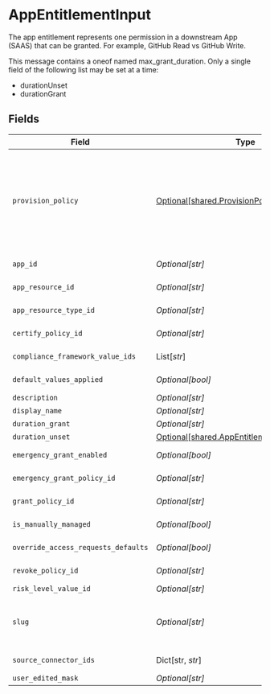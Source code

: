 # AppEntitlementInput

The app entitlement represents one permission in a downstream App (SAAS) that can be granted. For example, GitHub Read vs GitHub Write.

This message contains a oneof named max_grant_duration. Only a single field of the following list may be set at a time:
  - durationUnset
  - durationGrant



## Fields

| Field                                                                                                                                                                                                                                                           | Type                                                                                                                                                                                                                                                            | Required                                                                                                                                                                                                                                                        | Description                                                                                                                                                                                                                                                     |
| --------------------------------------------------------------------------------------------------------------------------------------------------------------------------------------------------------------------------------------------------------------- | --------------------------------------------------------------------------------------------------------------------------------------------------------------------------------------------------------------------------------------------------------------- | --------------------------------------------------------------------------------------------------------------------------------------------------------------------------------------------------------------------------------------------------------------- | --------------------------------------------------------------------------------------------------------------------------------------------------------------------------------------------------------------------------------------------------------------- |
| `provision_policy`                                                                                                                                                                                                                                              | [Optional[shared.ProvisionPolicy]](../../models/shared/provisionpolicy.md)                                                                                                                                                                                      | :heavy_minus_sign:                                                                                                                                                                                                                                              | ProvisionPolicy is a oneOf that indicates how a provision step should be processed.<br/><br/>This message contains a oneof named typ. Only a single field of the following list may be set at a time:<br/>  - connector<br/>  - manual<br/>  - delegated<br/>  - webhook<br/>  - multiStep<br/> |
| `app_id`                                                                                                                                                                                                                                                        | *Optional[str]*                                                                                                                                                                                                                                                 | :heavy_minus_sign:                                                                                                                                                                                                                                              | The ID of the app that is associated with the app entitlement.                                                                                                                                                                                                  |
| `app_resource_id`                                                                                                                                                                                                                                               | *Optional[str]*                                                                                                                                                                                                                                                 | :heavy_minus_sign:                                                                                                                                                                                                                                              | The ID of the app resource that is associated with the app entitlement                                                                                                                                                                                          |
| `app_resource_type_id`                                                                                                                                                                                                                                          | *Optional[str]*                                                                                                                                                                                                                                                 | :heavy_minus_sign:                                                                                                                                                                                                                                              | The ID of the app resource type that is associated with the app entitlement                                                                                                                                                                                     |
| `certify_policy_id`                                                                                                                                                                                                                                             | *Optional[str]*                                                                                                                                                                                                                                                 | :heavy_minus_sign:                                                                                                                                                                                                                                              | The ID of the policy that will be used for certify tickets related to the app entitlement.                                                                                                                                                                      |
| `compliance_framework_value_ids`                                                                                                                                                                                                                                | List[*str*]                                                                                                                                                                                                                                                     | :heavy_minus_sign:                                                                                                                                                                                                                                              | The IDs of different compliance frameworks associated with this app entitlement ex (SOX, HIPAA, PCI, etc.)                                                                                                                                                      |
| `default_values_applied`                                                                                                                                                                                                                                        | *Optional[bool]*                                                                                                                                                                                                                                                | :heavy_minus_sign:                                                                                                                                                                                                                                              | Flag to indicate if app-level access request defaults have been applied to the entitlement                                                                                                                                                                      |
| `description`                                                                                                                                                                                                                                                   | *Optional[str]*                                                                                                                                                                                                                                                 | :heavy_minus_sign:                                                                                                                                                                                                                                              | The description of the app entitlement.                                                                                                                                                                                                                         |
| `display_name`                                                                                                                                                                                                                                                  | *Optional[str]*                                                                                                                                                                                                                                                 | :heavy_minus_sign:                                                                                                                                                                                                                                              | The display name of the app entitlement.                                                                                                                                                                                                                        |
| `duration_grant`                                                                                                                                                                                                                                                | *Optional[str]*                                                                                                                                                                                                                                                 | :heavy_minus_sign:                                                                                                                                                                                                                                              | N/A                                                                                                                                                                                                                                                             |
| `duration_unset`                                                                                                                                                                                                                                                | [Optional[shared.AppEntitlementDurationUnset]](../../models/shared/appentitlementdurationunset.md)                                                                                                                                                              | :heavy_minus_sign:                                                                                                                                                                                                                                              | N/A                                                                                                                                                                                                                                                             |
| `emergency_grant_enabled`                                                                                                                                                                                                                                       | *Optional[bool]*                                                                                                                                                                                                                                                | :heavy_minus_sign:                                                                                                                                                                                                                                              | This enables tasks to be created in an emergency and use a selected emergency access policy.                                                                                                                                                                    |
| `emergency_grant_policy_id`                                                                                                                                                                                                                                     | *Optional[str]*                                                                                                                                                                                                                                                 | :heavy_minus_sign:                                                                                                                                                                                                                                              | The ID of the policy that will be used for emergency access grant tasks.                                                                                                                                                                                        |
| `grant_policy_id`                                                                                                                                                                                                                                               | *Optional[str]*                                                                                                                                                                                                                                                 | :heavy_minus_sign:                                                                                                                                                                                                                                              | The ID of the policy that will be used for grant tickets related to the app entitlement.                                                                                                                                                                        |
| `is_manually_managed`                                                                                                                                                                                                                                           | *Optional[bool]*                                                                                                                                                                                                                                                | :heavy_minus_sign:                                                                                                                                                                                                                                              | Flag to indicate if the app entitlement is manually managed.                                                                                                                                                                                                    |
| `override_access_requests_defaults`                                                                                                                                                                                                                             | *Optional[bool]*                                                                                                                                                                                                                                                | :heavy_minus_sign:                                                                                                                                                                                                                                              | Flag to indicate if the app-level access request settings have been overridden for the entitlement                                                                                                                                                              |
| `revoke_policy_id`                                                                                                                                                                                                                                              | *Optional[str]*                                                                                                                                                                                                                                                 | :heavy_minus_sign:                                                                                                                                                                                                                                              | The ID of the policy that will be used for revoke tickets related to the app entitlement                                                                                                                                                                        |
| `risk_level_value_id`                                                                                                                                                                                                                                           | *Optional[str]*                                                                                                                                                                                                                                                 | :heavy_minus_sign:                                                                                                                                                                                                                                              | The riskLevelValueId field.                                                                                                                                                                                                                                     |
| `slug`                                                                                                                                                                                                                                                          | *Optional[str]*                                                                                                                                                                                                                                                 | :heavy_minus_sign:                                                                                                                                                                                                                                              | The slug is displayed as an oval next to the name in the frontend of C1, it tells you what permission the entitlement grants. See https://www.conductorone.com/docs/product/manage-access/entitlements/                                                         |
| `source_connector_ids`                                                                                                                                                                                                                                          | Dict[str, *str*]                                                                                                                                                                                                                                                | :heavy_minus_sign:                                                                                                                                                                                                                                              | Map to tell us which connector the entitlement came from.                                                                                                                                                                                                       |
| `user_edited_mask`                                                                                                                                                                                                                                              | *Optional[str]*                                                                                                                                                                                                                                                 | :heavy_minus_sign:                                                                                                                                                                                                                                              | N/A                                                                                                                                                                                                                                                             |
